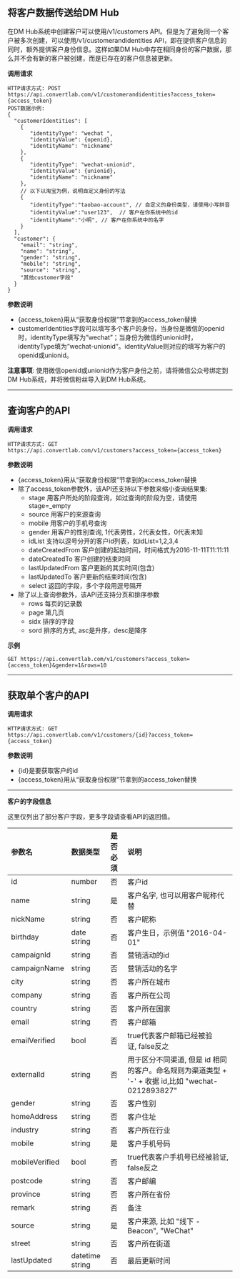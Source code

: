 ## 将客户数据传送给DM Hub
在DM Hub系统中创建客户可以使用/v1/customers API。但是为了避免同一个客户被多次创建，可以使用/v1/customerandidentities API，即在提供客户信息的同时，额外提供客户身份信息。这样如果DM Hub中存在相同身份的客户数据，那么并不会有新的客户被创建，而是已存在的客户信息被更新。

**调用请求**
```
HTTP请求方式: POST
https://api.convertlab.com/v1/customerandidentities?access_token={access_token}
POST数据示例:
{
  "customerIdentities": [
    {
       "identityType": "wechat ",
       "identityValue": {openid},
       "identityName": "nickname"
    },
    {
       "identityType": "wechat-unionid",
       "identityValue": {unionid},
       "identityName": "nickname"
    },
	// 以下以淘宝为例，说明自定义身份的写法
    {
       "identityType":"taobao-account", // 自定义的身份类型，请使用小写拼音
       "identityValue":"user123",  // 客户在你系统中的id
       "identityName":"小明", // 客户在你系统中的名字
    }
  ],
  "customer": {
    "email": "string",
    "name": "string",
    "gender": "string",
    "mobile": "string",
	"source": "string",
    "其他customer字段"
  }
}
```  
**参数说明**

- {access_token}用从“获取身份权限”节拿到的access_token替换
- customerIdentities字段可以填写多个客户的身份，当身份是微信的openid时，identityType填写为”wechat”；当身份为微信的unionid时，identityType填为”wechat-unionid”。identityValue则对应的填写为客户的openid或unionid。

**注意事项**: 使用微信openid或unionid作为客户身份之前，请将微信公众号绑定到DM Hub系统，并将微信粉丝导入到DM Hub系统。
- - -

## 查询客户的API
**调用请求**
```
HTTP请求方式: GET
https://api.convertlab.com/v1/customers?access_token={access_token}
```  
**参数说明**

- {access_token}用从“获取身份权限”节拿到的access_token替换
- 除了access_token参数外，该API还支持以下参数来缩小查询结果集:
	- stage 用客户所处的阶段查询，如过查询的阶段为空，请使用stage=_empty
	- source 用客户的来源查询
	- mobile 用客户的手机号查询
	- gender 用客户的性别查询, 1代表男性，2代表女性，0代表未知
	- idList 支持以逗号分开的客户id列表，如idList=1,2,3,4
	- dateCreatedFrom 客户创建的起始时间，时间格式为2016-11-11T11:11:11
	- dateCreatedTo 客户创建的结束时间
	- lastUpdatedFrom 客户更新的其实时间(包含)
	- lastUpdatedTo 客户更新的结束时间(包含)
	- select 返回的字段，多个字段用逗号隔开
- 除了以上查询参数外，该API还支持分页和排序参数
	- rows 每页的记录数
	- page 第几页
	- sidx 排序的字段
	- sord 排序的方式, asc是升序，desc是降序
	
**示例**
```
GET https://api.convertlab.com/v1/customers?access_token={access_token}&gender=1&rows=10
```  
- - -

## 获取单个客户的API
**调用请求**
```
HTTP请求方式: GET
https://api.convertlab.com/v1/customers/{id}?access_token={access_token}
```
**参数说明**

- {id}是要获取客户的id
- {access_token}用从“获取身份权限”节拿到的access_token替换
- - -

**客户的字段信息**

这里仅列出了部分客户字段，更多字段请查看API的返回值。

|参数名|数据类型|是否必须|说明|
|:---|:---|:---|:---|  
|id|number|否|客户id|  
|name|string|是|客户名字, 也可以用客户昵称代替| 
|nickName|string|否|客户昵称|
|birthday|date string|否|客户生日，示例值 "2016-04-01"|
|campaignId|string|否|营销活动的id|
|campaignName|string|否|营销活动的名字|
|city|string|否|客户所在城市|
|company|string|否|客户所在公司|
|country|string|否|客户所在国家|
|email|string|否|客户邮箱|
|emailVerified|bool|否|true代表客户邮箱已经被验证, false反之|
|externalId|string|否|用于区分不同渠道, 但是 id 相同的客户。命名规则为渠道类型 + '-' + 收据 id,比如 "wechat-0212893827"|
|gender|string|否|客户性别|
|homeAddress|string|否|客户住址|
|industry|string|否|客户所在行业|
|mobile|string|是|客户手机号码|
|mobileVerified|bool|否|true代表客户手机号已经被验证, false反之|
|postcode|string|否|客户邮编|
|province|string|否|客户所在省份|
|remark|string|否|备注|
|source|string|是|客户来源, 比如 "线下 - Beacon", "WeChat"|
|street|string|否|客户所在街道|
|lastUpdated|datetime string|否|最后更新时间|

